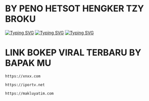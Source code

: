 # BY PENO HETSOT HENGKER TZY BROKU
[![Typing SVG](https://readme-typing-svg.demolab.com?font=Fira+Code&size=25&duration=10000&pause=1500&color=F7C002&center=true&repeat=false&width=450&height=75&lines=+MY+TELEGRAM+%40HELLOSALVADORESS)](https://git.io/typing-svg)
[![Typing SVG](https://readme-typing-svg.demolab.com?font=Fira+Code&size=25&duration=10000&pause=1500&color=F7C002&center=true&repeat=false&width=450&height=75&lines=+MY+TESTIMONI+%40Brasileiro555+++)](https://git.io/typing-svg)
[![Typing SVG](https://readme-typing-svg.demolab.com?font=Fira+Code&size=25&duration=10000&pause=1500&color=F7C002&center=true&repeat=false&width=450&height=75&lines=+DEVELOPER+NAME+©VENOZYOFFICIAL)](https://git.io/typing-svg)
# LINK BOKEP VIRAL TERBARU BY BAPAK MU
```
https://xnxx.com
```
```
https://iportv.net
```
```
https://makluyatim.com
```
